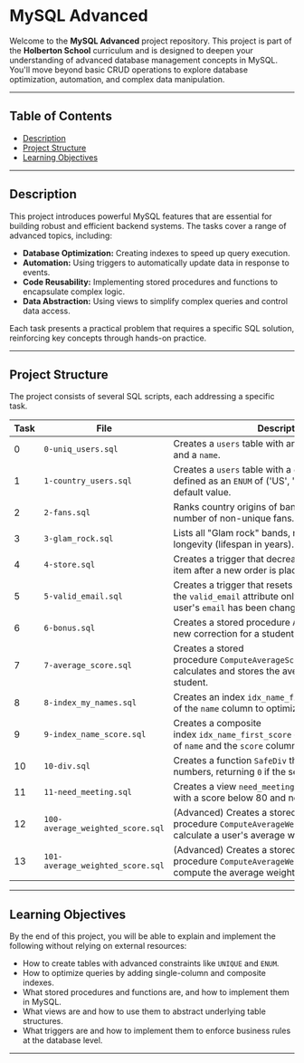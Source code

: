 # MySQL Advanced

Welcome to the **MySQL Advanced** project repository. This project is part of the **Holberton School** curriculum and is designed to deepen your understanding of advanced database management concepts in MySQL. You'll move beyond basic CRUD operations to explore database optimization, automation, and complex data manipulation.

---

## Table of Contents

- [Description](#description)
- [Project Structure](#project-structure)
- [Learning Objectives](#learning-objectives)

---

## Description

This project introduces powerful MySQL features that are essential for building robust and efficient backend systems. The tasks cover a range of advanced topics, including:

- **Database Optimization:** Creating indexes to speed up query execution.
- **Automation:** Using triggers to automatically update data in response to events.
- **Code Reusability:** Implementing stored procedures and functions to encapsulate complex logic.
- **Data Abstraction:** Using views to simplify complex queries and control data access.

Each task presents a practical problem that requires a specific SQL solution, reinforcing key concepts through hands-on practice.

---

## Project Structure

The project consists of several SQL scripts, each addressing a specific task.

|Task|File|Description|
|---|---|---|
|0|`0-uniq_users.sql`|Creates a `users` table with an `id`, a unique `email`, and a `name`.|
|1|`1-country_users.sql`|Creates a `users` table with a `country` column defined as an `ENUM` of ('US', 'CO', 'TN') with a default value.|
|2|`2-fans.sql`|Ranks country origins of bands by their total number of non-unique fans.|
|3|`3-glam_rock.sql`|Lists all "Glam rock" bands, ranked by their longevity (lifespan in years).|
|4|`4-store.sql`|Creates a trigger that decreases the quantity of an item after a new order is placed.|
|5|`5-valid_email.sql`|Creates a trigger that resets the `valid_email` attribute only when the user's `email` has been changed.|
|6|`6-bonus.sql`|Creates a stored procedure `AddBonus` that adds a new correction for a student.|
|7|`7-average_score.sql`|Creates a stored procedure `ComputeAverageScoreForUser` that calculates and stores the average score for a student.|
|8|`8-index_my_names.sql`|Creates an index `idx_name_first` on the first letter of the `name` column to optimize search queries.|
|9|`9-index_name_score.sql`|Creates a composite index `idx_name_first_score` on the first letter of `name` and the `score` column.|
|10|`10-div.sql`|Creates a function `SafeDiv` that divides two numbers, returning `0` if the second number is `0`.|
|11|`11-need_meeting.sql`|Creates a view `need_meeting` that lists all students with a score below 80 and no recent meetings.|
|12|`100-average_weighted_score.sql`|(Advanced) Creates a stored procedure `ComputeAverageWeightedScoreForUser`to calculate a user's average weighted score.|
|13|`101-average_weighted_score.sql`|(Advanced) Creates a stored procedure `ComputeAverageWeightedScoreForUsers` to compute the average weighted score for all users.|

---

## Learning Objectives

By the end of this project, you will be able to explain and implement the following without relying on external resources:

- How to create tables with advanced constraints like `UNIQUE` and `ENUM`.
- How to optimize queries by adding single-column and composite indexes.
- What stored procedures and functions are, and how to implement them in MySQL.
- What views are and how to use them to abstract underlying table structures.
- What triggers are and how to implement them to enforce business rules at the database level.

---
